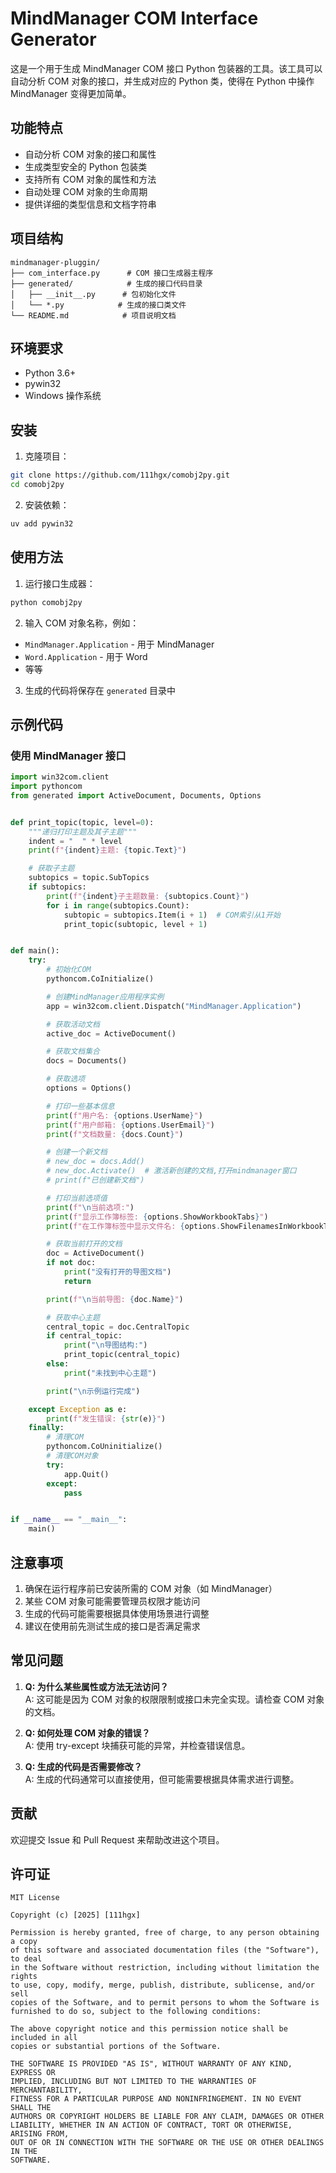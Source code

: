 # MindManager COM Interface Generator

这是一个用于生成 MindManager COM 接口 Python 包装器的工具。该工具可以自动分析 COM 对象的接口，并生成对应的 Python 类，使得在 Python 中操作 MindManager 变得更加简单。

## 功能特点

- 自动分析 COM 对象的接口和属性
- 生成类型安全的 Python 包装类
- 支持所有 COM 对象的属性和方法
- 自动处理 COM 对象的生命周期
- 提供详细的类型信息和文档字符串

## 项目结构

```
mindmanager-pluggin/
├── com_interface.py      # COM 接口生成器主程序
├── generated/            # 生成的接口代码目录
│   ├── __init__.py      # 包初始化文件
│   └── *.py            # 生成的接口类文件
└── README.md            # 项目说明文档
```

## 环境要求

- Python 3.6+
- pywin32
- Windows 操作系统

## 安装

1. 克隆项目：
```bash
git clone https://github.com/111hgx/comobj2py.git
cd comobj2py
```

2. 安装依赖：
```bash
uv add pywin32
```

## 使用方法

1. 运行接口生成器：
```bash
python comobj2py
```

2. 输入 COM 对象名称，例如：
- `MindManager.Application` - 用于 MindManager
- `Word.Application` - 用于 Word
- 等等

3. 生成的代码将保存在 `generated` 目录中

## 示例代码

### 使用 MindManager 接口

```python
import win32com.client
import pythoncom
from generated import ActiveDocument, Documents, Options


def print_topic(topic, level=0):
    """递归打印主题及其子主题"""
    indent = "  " * level
    print(f"{indent}主题: {topic.Text}")

    # 获取子主题
    subtopics = topic.SubTopics
    if subtopics:
        print(f"{indent}子主题数量: {subtopics.Count}")
        for i in range(subtopics.Count):
            subtopic = subtopics.Item(i + 1)  # COM索引从1开始
            print_topic(subtopic, level + 1)


def main():
    try:
        # 初始化COM
        pythoncom.CoInitialize()

        # 创建MindManager应用程序实例
        app = win32com.client.Dispatch("MindManager.Application")

        # 获取活动文档
        active_doc = ActiveDocument()

        # 获取文档集合
        docs = Documents()

        # 获取选项
        options = Options()

        # 打印一些基本信息
        print(f"用户名: {options.UserName}")
        print(f"用户邮箱: {options.UserEmail}")
        print(f"文档数量: {docs.Count}")

        # 创建一个新文档
        # new_doc = docs.Add()
        # new_doc.Activate()  # 激活新创建的文档,打开mindmanager窗口
        # print(f"已创建新文档")

        # 打印当前选项值
        print(f"\n当前选项:")
        print(f"显示工作簿标签: {options.ShowWorkbookTabs}")
        print(f"在工作簿标签中显示文件名: {options.ShowFilenamesInWorkbookTabs}")

        # 获取当前打开的文档
        doc = ActiveDocument()
        if not doc:
            print("没有打开的导图文档")
            return

        print(f"\n当前导图: {doc.Name}")

        # 获取中心主题
        central_topic = doc.CentralTopic
        if central_topic:
            print("\n导图结构:")
            print_topic(central_topic)
        else:
            print("未找到中心主题")

        print("\n示例运行完成")

    except Exception as e:
        print(f"发生错误: {str(e)}")
    finally:
        # 清理COM
        pythoncom.CoUninitialize()
        # 清理COM对象
        try:
            app.Quit()
        except:
            pass


if __name__ == "__main__":
    main()

```

## 注意事项

1. 确保在运行程序前已安装所需的 COM 对象（如 MindManager）
2. 某些 COM 对象可能需要管理员权限才能访问
3. 生成的代码可能需要根据具体使用场景进行调整
4. 建议在使用前先测试生成的接口是否满足需求

## 常见问题

1. **Q: 为什么某些属性或方法无法访问？**  
   A: 这可能是因为 COM 对象的权限限制或接口未完全实现。请检查 COM 对象的文档。

2. **Q: 如何处理 COM 对象的错误？**  
   A: 使用 try-except 块捕获可能的异常，并检查错误信息。

3. **Q: 生成的代码是否需要修改？**  
   A: 生成的代码通常可以直接使用，但可能需要根据具体需求进行调整。

## 贡献

欢迎提交 Issue 和 Pull Request 来帮助改进这个项目。

## 许可证

```text
MIT License

Copyright (c) [2025] [111hgx]

Permission is hereby granted, free of charge, to any person obtaining a copy
of this software and associated documentation files (the "Software"), to deal
in the Software without restriction, including without limitation the rights
to use, copy, modify, merge, publish, distribute, sublicense, and/or sell
copies of the Software, and to permit persons to whom the Software is
furnished to do so, subject to the following conditions:

The above copyright notice and this permission notice shall be included in all
copies or substantial portions of the Software.

THE SOFTWARE IS PROVIDED "AS IS", WITHOUT WARRANTY OF ANY KIND, EXPRESS OR
IMPLIED, INCLUDING BUT NOT LIMITED TO THE WARRANTIES OF MERCHANTABILITY,
FITNESS FOR A PARTICULAR PURPOSE AND NONINFRINGEMENT. IN NO EVENT SHALL THE
AUTHORS OR COPYRIGHT HOLDERS BE LIABLE FOR ANY CLAIM, DAMAGES OR OTHER
LIABILITY, WHETHER IN AN ACTION OF CONTRACT, TORT OR OTHERWISE, ARISING FROM,
OUT OF OR IN CONNECTION WITH THE SOFTWARE OR THE USE OR OTHER DEALINGS IN THE
SOFTWARE.
```